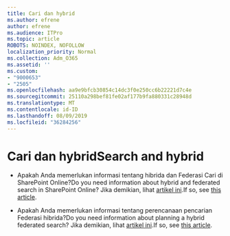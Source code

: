 ```yaml
---
title: Cari dan hybrid
ms.author: efrene
author: efrene
ms.audience: ITPro
ms.topic: article
ROBOTS: NOINDEX, NOFOLLOW
localization_priority: Normal
ms.collection: Adm_O365
ms.assetid: ''
ms.custom:
- "9000653"
- "2505"
ms.openlocfilehash: aa9e9bfcb30854c14dc3f0e250cc6b22221d7c4e
ms.sourcegitcommit: 25110a298bef81fe02af177b9fa880331c28948d
ms.translationtype: MT
ms.contentlocale: id-ID
ms.lasthandoff: 08/09/2019
ms.locfileid: "36284256"
---
```

# <a name="search-and-hybrid"></a><span data-ttu-id="e7969-102">Cari dan hybrid</span><span class="sxs-lookup"><span data-stu-id="e7969-102">Search and hybrid</span></span>

- <span data-ttu-id="e7969-103">Apakah Anda memerlukan informasi tentang hibrida dan Federasi Cari di SharePoint Online?</span><span class="sxs-lookup"><span data-stu-id="e7969-103">Do you need information about hybrid and federated search in SharePoint Online?</span></span> <span data-ttu-id="e7969-104">Jika demikian, lihat [artikel ini](https://docs.microsoft.com/sharepoint/hybrid/hybrid-search-in-sharepoint).</span><span class="sxs-lookup"><span data-stu-id="e7969-104">If so, see [this article](https://docs.microsoft.com/sharepoint/hybrid/hybrid-search-in-sharepoint).</span></span>

- <span data-ttu-id="e7969-105">Apakah Anda memerlukan informasi tentang perencanaan pencarian Federasi hibrida?</span><span class="sxs-lookup"><span data-stu-id="e7969-105">Do you need information about planning a hybrid federated search?</span></span>  <span data-ttu-id="e7969-106">Jika demikian, lihat [artikel ini](https://docs.microsoft.com/sharepoint/hybrid/plan-hybrid-federated-search).</span><span class="sxs-lookup"><span data-stu-id="e7969-106">If so, see [this article](https://docs.microsoft.com/sharepoint/hybrid/plan-hybrid-federated-search).</span></span>



